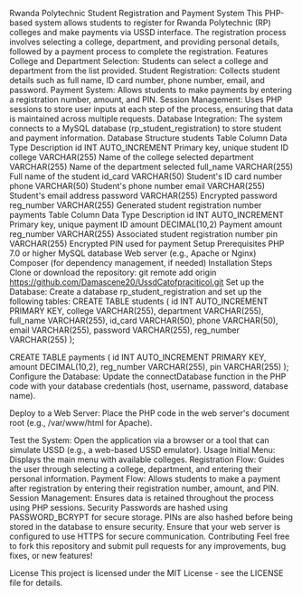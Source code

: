 Rwanda Polytechnic Student Registration and Payment System
This PHP-based system allows students to register for Rwanda Polytechnic (RP) colleges and make payments via USSD interface. The registration process involves selecting a college, department, and providing personal details, followed by a payment process to complete the registration.
Features
College and Department Selection: Students can select a college and department from the list provided.
Student Registration: Collects student details such as full name, ID card number, phone number, email, and password.
Payment System: Allows students to make payments by entering a registration number, amount, and PIN.
Session Management: Uses PHP sessions to store user inputs at each step of the process, ensuring that data is maintained across multiple requests.
Database Integration: The system connects to a MySQL database (rp_student_registration) to store student and payment information.
Database Structure
students Table
Column	Data Type	Description
id	INT AUTO_INCREMENT	Primary key, unique student ID
college	VARCHAR(255)	Name of the college selected
department	VARCHAR(255)	Name of the department selected
full_name	VARCHAR(255)	Full name of the student
id_card	VARCHAR(50)	Student's ID card number
phone	VARCHAR(50)	Student's phone number
email	VARCHAR(255)	Student's email address
password	VARCHAR(255)	Encrypted password
reg_number	VARCHAR(255)	Generated student registration number
payments Table
Column	Data Type	Description
id	INT AUTO_INCREMENT	Primary key, unique payment ID
amount	DECIMAL(10,2)	Payment amount
reg_number	VARCHAR(255)	Associated student registration number
pin	VARCHAR(255)	Encrypted PIN used for payment
Setup
Prerequisites
PHP 7.0 or higher
MySQL database
Web server (e.g., Apache or Nginx)
Composer (for dependency management, if needed)
Installation Steps
Clone or download the repository:
git remote add origin https://github.com/Damascene20/UssdCatofpraciticol.git
Set up the Database: Create a database rp_student_registration and set up the following tables:
CREATE TABLE students (
    id INT AUTO_INCREMENT PRIMARY KEY,
    college VARCHAR(255),
    department VARCHAR(255),
    full_name VARCHAR(255),
    id_card VARCHAR(50),
    phone VARCHAR(50),
    email VARCHAR(255),
    password VARCHAR(255),
    reg_number VARCHAR(255)
);

CREATE TABLE payments (
    id INT AUTO_INCREMENT PRIMARY KEY,
    amount DECIMAL(10,2),
    reg_number VARCHAR(255),
    pin VARCHAR(255)
);
Configure the Database: Update the connectDatabase function in the PHP code with your database credentials (host, username, password, database name).

Deploy to a Web Server: Place the PHP code in the web server's document root (e.g., /var/www/html for Apache).

Test the System: Open the application via a browser or a tool that can simulate USSD (e.g., a web-based USSD emulator).
Usage
Initial Menu: Displays the main menu with available colleges.
Registration Flow: Guides the user through selecting a college, department, and entering their personal information.
Payment Flow: Allows students to make a payment after registration by entering their registration number, amount, and PIN.
Session Management: Ensures data is retained throughout the process using PHP sessions.
Security
Passwords are hashed using PASSWORD_BCRYPT for secure storage.
PINs are also hashed before being stored in the database to ensure security.
Ensure that your web server is configured to use HTTPS for secure communication.
Contributing
Feel free to fork this repository and submit pull requests for any improvements, bug fixes, or new features!

License
This project is licensed under the MIT License - see the LICENSE file for details.
